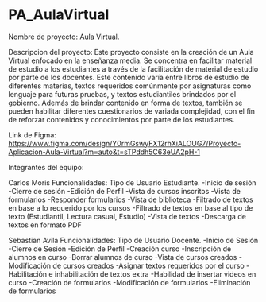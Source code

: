 # PA_AulaVirtual
Nombre de proyecto: Aula Virtual.

Descripcion del proyecto: 
Este proyecto consiste en la creación de un Aula Virtual enfocado en la enseñanza media. Se concentra en facilitar material de estudio a los estudiantes a través de la facilitación de material de estudio por parte de los docentes. Este contenido varía entre libros de estudio de diferentes materias, textos requeridos comúnmente por asignaturas como lenguaje para futuras pruebas, y textos estudiantiles brindados por el gobierno. Además de brindar contenido en forma de textos, también se pueden habilitar diferentes cuestionarios de variada complejidad, con el fin de reforzar contenidos y conocimientos por parte de los estudiantes.

Link de Figma: https://www.figma.com/design/Y0rmGswyFX12rhXiALOUG7/Proyecto-Aplicacion-Aula-Virtual?m=auto&t=sTPddh5C63eUA2pH-1

Integrantes del equipo:

Carlos Moris
Funcionalidades:
Tipo de Usuario Estudiante.
-Inicio de sesión
-Cierre de sesión
-Edición de Perfil
-Vista de cursos inscritos
-Vista de formularios
-Responder formularios
-Vista de biblioteca
-Filtrado de textos en base a lo requerido por los cursos
-Filtrado de textos en base al tipo de texto (Estudiantil, Lectura casual, Estudio)
-Vista de textos
-Descarga de textos en formato PDF

Sebastian Avila
Funcionalidades:
Tipo de Usuario Docente.
-Inicio de Sesión
-Cierre de Sesión
-Edición de Perfil
-Creación curso
-Inscripción de alumnos en curso
-Borrar alumnos de curso
-Vista de cursos creados
-Modificación de cursos creados
-Asignar textos requeridos por el curso
-Habilitación e inhabilitación de textos extra
-Habilidad de insertar videos en curso
-Creación de formularios
-Modificación de formularios
-Eliminación de formularios
